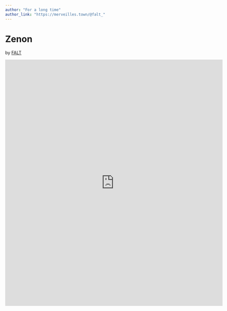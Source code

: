 ```yaml
---
author: "For a long time"
author_link: "https://merveilles.town/@falt_"
---
```


# Zenon

by [FALT](https://merveilles.town/@falt_)

<iframe style="border: 0; width: 700px; height: 792px;" src="https://bandcamp.com/EmbeddedPlayer/track=422694153/size=large/bgcol=ffffff/linkcol=0687f5/tracklist=false/transparent=true/" seamless><a href="http://foralongtime.bandcamp.com/track/zenon">zenon by FALT (for a long time)</a></iframe>